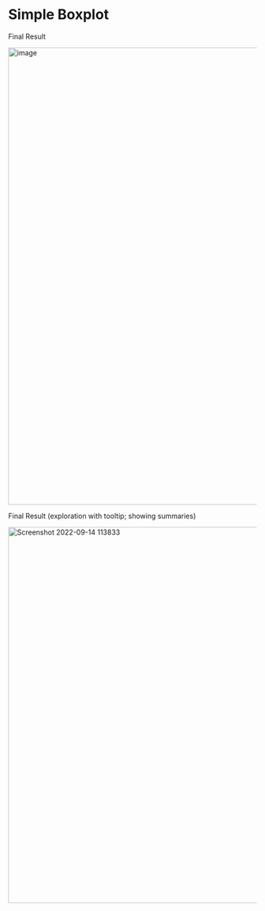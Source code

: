 # Simple Boxplot

Final Result

<img width="925" alt="image" src="https://user-images.githubusercontent.com/27631976/190141668-afca099e-f1e2-4fcb-b451-3422f5b9b691.png">


Final Result (exploration with tooltip; showing summaries)

<img width="761" alt="Screenshot 2022-09-14 113833" src="https://user-images.githubusercontent.com/27631976/190141067-ead4bef4-c404-4b8c-a9e5-c36d09696409.png">

